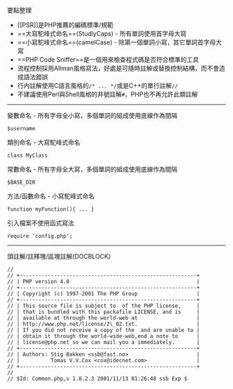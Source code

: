 要點整理
- [[PSR]]是PHP推薦的編碼標準/規範
- ==大寫駝峰式命名==(StudlyCaps) - 所有單詞使用首字母大寫
- ==小寫駝峰式命名==(camelCase) - 除第一個單詞小寫，其它單詞首字母大寫
- ==PHP Code Sniffer==是一個用來檢查程式碼是否符合標準的工具
- 流程控制採用Allman風格寫法，好處是可隨時註解或替換控制結構，而不會造成語法錯誤
- 行內註解使用C語言風格的`/* ... */`或是C++的單行註解`//`
- 不建議使用Perl與Shell風格的井號註解`#`，PHP也不再允許此類註解

---

變數命名 - 所有字母全小寫，多個單詞的組成使用底線作為間隔
```
$username
```

類別命名 - 大寫駝峰式命名
```
class MyClass
```

常數命名 - 所有字母全大寫，多個單詞的組成使用底線作為間隔
```
$BASE_DIR
```

方法/函數命名 - 小寫駝峰式命名
```
function myFunction(){ ... }
```

引入檔案不使用函式寫法
```
require 'config.php';
```

---

頭註解/註釋塊/區塊註解(DOCBLOCK)
```
//
// +---------------------------------------------------------+
// | PHP version 4.0                                         |
// +---------------------------------------------------------+
// | Copyright (c) 1997-2001 The PHP Group                   |
// +---------------------------------------------------------+
// | This source file is subject to  of the PHP license,     |
// | that is bundled with this packafile LICENSE, and is     |
// | available at through the world-web at                   |
// | http://www.php.net/license/2\_02.txt.                   |
// | If you did not receive a copy of the  and are unable to |
// | obtain it through the world-wide-web,end a note to      |
// | license@php.net so we can mail you a immediately.       |
// +---------------------------------------------------------+
// | Authors: Stig Bakken <ssb@fast.no>                      |
// |          Tomas V.V.Cox <cox@idecnet.com>                |
// +---------------------------------------------------------+
//
// $Id: Common.php,v 1.8.2.3 2001/11/13 01:26:48 ssb Exp $
```